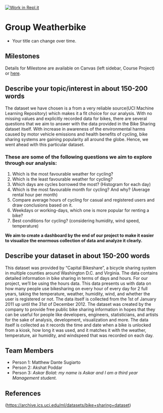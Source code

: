 [![Work in Repl.it](https://classroom.github.com/assets/work-in-replit-14baed9a392b3a25080506f3b7b6d57f295ec2978f6f33ec97e36a161684cbe9.svg)](https://classroom.github.com/online_ide?assignment_repo_id=364284&assignment_repo_type=GroupAssignmentRepo)
# Group Weatherbike

- Your title can change over time.

## Milestones

Details for Milestone are available on Canvas (left sidebar, Course Project) or [here](https://firas.moosvi.com/courses/data301/project/milestone01.html).

## Describe your topic/interest in about 150-200 words

The dataset we have chosen is a from a very reliable source(UCI Machine Learning Repository) which makes it a fit choice for our analysis. With no missing values and explicitly recorded data for bikes, there are several questions that we aim to answer with the data provided in the Bike Sharing dataset itself. With increase in awareness of the environmental harms caused by motor vehicle emissions and health benefits of cycling, bike sharing systems are gaining popularity all around the globe. Hence, we went ahead with this particular dataset.

### These are some of the following questions we aim to explore through our analysis:
1. Which is the most favourable weather for cycling? 
2. Which is the least favourable weather for cycling? 
3. Which days are cycles borrowed the most? (Histogram for each day) 
4. Which is the most favourable month for cycling? And why? (Average rental hour per month) 
5. Compare average hours of cycling for casual and registered users and draw conclusions based on it.
6. Weekdays or working-days, which one is more popular for renting a bike? 
7. Best conditions for cycling? (considering humidity, wind speed, temperature)


**We aim to create a dashboard by the end of our project to make it easier to visualize the enormous collection of data and analyze it clearly.**


## Describe your dataset in about 150-200 words

This dataset was provided by “Capital Bikeshare”, a bicycle sharing system in multiple counties around Washington D.C. and Virginia. The data contains detailed information in bike sharing in terms of days and hours. For our project, we’ll be using the hours data. This data presents us with data on how many people use bikesharing on every hour of every day for 2 full years, taking the temperature, weather, humidity, wind, and whether the user is registered or not. The data itself is collected from the 1st of January 2011 up until the 31st of December 2012.  The dataset was created by the company to provide free public bike sharing information in hopes that they can be useful for people like developers, engineers, statisticians, and artists for the sake of analysis, development, visualization and more. The data itself is collected as it records the time and date when a bike is unlocked from a kiosk, how long it was used, and it matches it with the weather, temperature, air humidity, and windspeed that was recorded on each day.

## Team Members

- Person 1: Matthew Dante Sugiarto
- Person 2: Akshat Poddar
- Person 3: *Askar Bolat: my name is Askar and I am a third year Management student.*

## References

(https://archive.ics.uci.edu/ml/datasets/bike+sharing+dataset)
